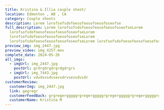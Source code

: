 ```yaml
---
title: Kristina & Illia couple shoot/
location: Edmonton , AB , CA
category: Couple shoots
description: Lorem lorofsofsdofoesofeosofoesofoseofse
full_description: Lorem lorofsofsdofoesofeosofoesofoseofseLorem
  lorofsofsdofoesofeosofoesofoseofseLorem
  lorofsofsdofoesofeosofoesofoseofseLorem
  lorofsofsdofoesofeosofoesofoseofseLorem lorofsofsdofoesofeosofoesofoseofse
preview_img: img_2447.jpg
preview_video: img_4257.mov
complete_date: 2024-05-26
all_imgs:
  - imgUrl: img_2447.jpg
    postUrl: grdrgdrgdrgrdgdrgrs
  - imgUrl: img_7443.jpg
    postUrl: vdvdsvsdvsevsdrvsevsdvsdr
customerReview:
  customerImg: img_2447.jpg
  link: gegregr
  customerFeedBack: grgregergggggrgregergggggrgregergggggrgregergggggrgregergggggrgregergggg
  customerName: Kristina M
---
```

